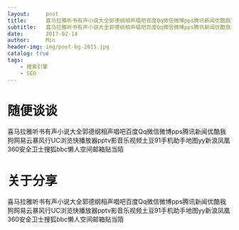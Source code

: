 ```yaml
---
layout:     post
title:      喜马拉雅听书有声小说大全郭德纲相声唱吧百度Qq微信微博pps腾讯新闻优酷我狗网易云暴风行UC浏览快播放器pptv影音乐视频土豆91手机助手地图yy新浪凤凰360安全卫士搜狐bbc懒人空间邮箱贴当陌
subtitle:   喜马拉雅听书有声小说大全郭德纲相声唱吧百度Qq微信微博pps腾讯新闻优酷我狗网易云暴风行UC浏览快播放器pptv影音乐视频土豆91手机助手地图yy新浪凤凰360安全卫士搜狐bbc懒人空间邮箱贴当陌
date:       2017-02-14
author:     Min
header-img: img/post-bg-2015.jpg
catalog: true
tags:
    - 搜索引擎
    - SEO
---
```


# 随便谈谈

喜马拉雅听书有声小说大全郭德纲相声唱吧百度Qq微信微博pps腾讯新闻优酷我狗网易云暴风行UC浏览快播放器pptv影音乐视频土豆91手机助手地图yy新浪凤凰360安全卫士搜狐bbc懒人空间邮箱贴当陌

# 关于分享

喜马拉雅听书有声小说大全郭德纲相声唱吧百度Qq微信微博pps腾讯新闻优酷我狗网易云暴风行UC浏览快播放器pptv影音乐视频土豆91手机助手地图yy新浪凤凰360安全卫士搜狐bbc懒人空间邮箱贴当陌


